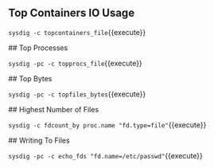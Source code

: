 ## Top Containers IO Usage

`sysdig -c topcontainers_file`{{execute}}

## Top Processes

`sysdig -pc -c topprocs_file`{{execute}}

## Top Bytes

`sysdig -pc -c topfiles_bytes`{{execute}}

## Highest Number of Files

`sysdig -c fdcount_by proc.name "fd.type=file"`{{execute}}

## Writing To Files

`sysdig -pc -c echo_fds "fd.name=/etc/passwd"`{{execute}}
